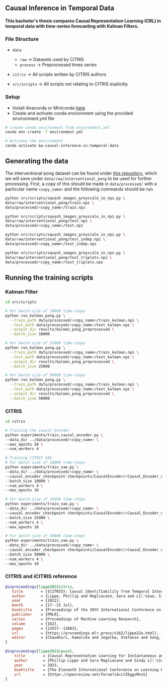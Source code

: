 ## Causal Inference in Temporal Data

#### This bachelor's thesis compares Causal Representation Learning (CRL) in temporal data with time-series forecasting with Kalman Filters.

### File Structure
- `data`
    - `raw` -> Datasets used by CITRIS
    - `process` -> Preprocessed times series

- `citris` -> All scripts written by CITRIS authors

- `src/scripts` -> All scripts not relating to CITRIS explicitly
    

### Setup
- Install Anaconda or Miniconda [here](https://docs.conda.io/projects/conda/en/latest/user-guide/install/index.html)
- Create and activate conda environment using the provided environment.yml file
```bash
# Create conda environment from environment.yml
conda env create -f environment.yml

# Activate the environment
conda activate ba-causal-inference-in-temporal-data
```

## Generating the data
The interventional pong dataset can be found under [this repository]("https://github.com/phlippe/CITRIS"), which we will save under `data/raw/interventional_pong` to be used for further processing. First, a copy of this should be made in `data/processed/` with a particular name `<copy_name>` and the following commands should be run.

```bash
python src/scripts/squash_images_greyscale_in_npz.py \
data/raw/interventional_pong/train.npz \
data/processed/<copy_name>/train.npz

python src/scripts/squash_images_greyscale_in_npz.py \
data/raw/interventional_pong/test.npz \
data/processed/<copy_name>/test.npz

python src/scripts/squash_images_greyscale_in_npz.py \
data/raw/interventional_pong/test_indep.npz \
data/processed/<copy_name>/test_indep.npz

python src/scripts/squash_images_greyscale_in_npz.py \
data/raw/interventional_pong/test_triplets.npz \
data/processed/<copy_name>/test_triplets.npz
```


## Running the training scripts

### Kalman Filter
```bash
cd src/scripts

# For batch-size of 10000 time-steps
python run_kalman_pong.py \
  --train_path data/processed/<copy_name>/train_kalman.npz \
  --test_path data/processed/<copy_name>/test_kalman.npz \
  --output_dir results/kalman_pong_preprocessed \
  --batch_size 10000

# For batch-size of 25000 time-steps
python run_kalman_pong.py \
  --train_path data/processed/<copy_name>/train_kalman.npz \
  --test_path data/processed/<copy_name>/test_kalman.npz \
  --output_dir results/kalman_pong_preprocessed \
  --batch_size 25000

# For batch-size of 50000 time-steps
python run_kalman_pong.py \
  --train_path data/processed/<copy_name>/train_kalman.npz \
  --test_path data/processed/<copy_name>/test_kalman.npz \
  --output_dir results/kalman_pong_preprocessed \
  --batch_size 50000
```

### CITRIS
```bash
cd citris

# Training the Causal Encoder
python experiments/train_causal_encoder.py \
--data_dir ../data/processed/<copy_name> \
--max_epochs 10 \
--num_workers 4

# Training CITRIS VAE
# For batch-size of 10000 time-steps
python experiments/train_vae.py \
--data_dir ../data/processed/<copy_name> \
--causal_encoder_checkpoint checkpoints/CausalEncoder/<Causal_Encoder_name>/version_<version_number>/checkpoints/<checkpoint>.ckpt \
--batch_size 10000 \
--num_workers 4 \
--max_epochs 10

# For batch-size of 25000 time-steps
python experiments/train_vae.py \
--data_dir ../data/processed/<copy_name> \
--causal_encoder_checkpoint checkpoints/CausalEncoder/<Causal_Encoder_name>/version_<version_number>/checkpoints/<checkpoint>.ckpt \
--batch_size 25000 \
--num_workers 4 \
--max_epochs 10

# For batch-size of 50000 time-steps
python experiments/train_vae.py \
--data_dir ../data/processed/<copy_name> \
--causal_encoder_checkpoint checkpoints/CausalEncoder/<Causal_Encoder_name>/version_<version_number>/checkpoints/<checkpoint>.ckpt \
--batch_size 50000 \
--num_workers 4 \
--max_epochs 10
```

### CITRIS and iCITRIS reference
```bibtex
@inproceedings{lippe2022citris,
   title        = {{CITRIS}: Causal Identifiability from Temporal Intervened Sequences},
   author       = {Lippe, Phillip and Magliacane, Sara and L{\"o}we, Sindy and Asano, Yuki M and Cohen, Taco and Gavves, Stratis},
   year         = {2022},
   month        = {17--23 Jul},
   booktitle    = {Proceedings of the 39th International Conference on Machine Learning},
   publisher    = {PMLR},
   series       = {Proceedings of Machine Learning Research},
   volume       = {162},
   pages        = {13557--13603},
   url          = {https://proceedings.mlr.press/v162/lippe22a.html},
   editor       = {Chaudhuri, Kamalika and Jegelka, Stefanie and Song, Le and Szepesvari, Csaba and Niu, Gang and Sabato, Sivan}
}
```
```bibtex
@inproceedings{lippe2023causal,
    title        = {Causal Representation Learning for Instantaneous and Temporal Effects in Interactive Systems},
    author       = {Phillip Lippe and Sara Magliacane and Sindy L{\"o}we and Yuki M Asano and Taco Cohen and Efstratios Gavves},
    year         = 2023,
    booktitle    = {The Eleventh International Conference on Learning Representations},
    url          = {https://openreview.net/forum?id=itZ6ggvMnzS}
}
```